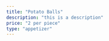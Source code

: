 ```yaml
---
title: "Potato Balls"
description: "this is a description"
price: "2 per piece"
type: "appetizer"
---
```

